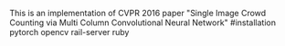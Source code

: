 This is an implementation of CVPR 2016 paper "Single Image Crowd Counting via Multi Column Convolutional Neural Network"
#installation
pytorch
opencv
rail-server
ruby

